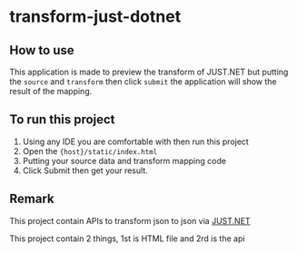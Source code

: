 # transform-just-dotnet

## How to use
This application is made to preview the transform of JUST.NET but putting the `source` and `transform` then click `submit` 
the application will show the result of the mapping.

## To run this project
1. Using any IDE you are comfortable with then run this project
2. Open the `{host}/static/index.html`
3. Putting your source data and transform mapping code
4. Click Submit then get your result.


## Remark 
This project contain APIs to transform json to json via [JUST.NET](https://github.com/WorkMaze/JUST.net)

This project contain 2 things, 1st is HTML file and 2rd is the api